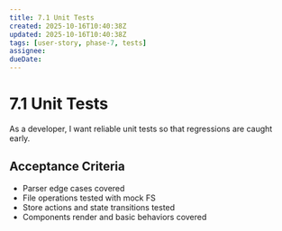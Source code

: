 ```yaml
---
title: 7.1 Unit Tests
created: 2025-10-16T10:40:38Z
updated: 2025-10-16T10:40:38Z
tags: [user-story, phase-7, tests]
assignee:
dueDate:
---
```


# 7.1 Unit Tests

As a developer, I want reliable unit tests so that regressions are caught early.

## Acceptance Criteria

- Parser edge cases covered
- File operations tested with mock FS
- Store actions and state transitions tested
- Components render and basic behaviors covered
